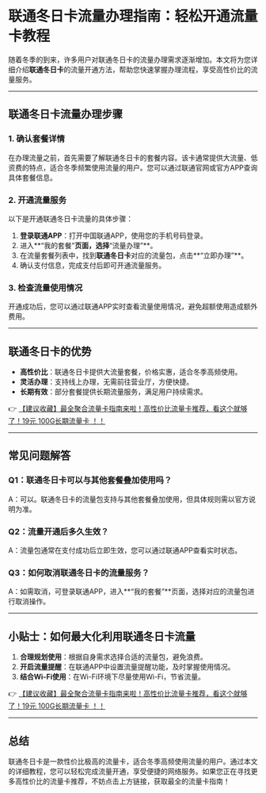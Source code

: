 # 联通冬日卡流量办理指南：轻松开通流量卡教程

随着冬季的到来，许多用户对联通冬日卡的流量办理需求逐渐增加。本文将为您详细介绍**联通冬日卡**的流量开通方法，帮助您快速掌握办理流程，享受高性价比的流量服务。

---

## 联通冬日卡流量办理步骤

### 1. 确认套餐详情
在办理流量之前，首先需要了解联通冬日卡的套餐内容。该卡通常提供大流量、低资费的特点，适合冬季频繁使用流量的用户。您可以通过联通官网或官方APP查询具体套餐信息。

### 2. 开通流量服务
以下是开通联通冬日卡流量的具体步骤：
1. **登录联通APP**：打开中国联通APP，使用您的手机号码登录。
2. 进入**“我的套餐”**页面，选择**“流量办理”**。
3. 在流量套餐列表中，找到**联通冬日卡**对应的流量包，点击**“立即办理”**。
4. 确认支付信息，完成支付后即可开通流量服务。

### 3. 检查流量使用情况
开通成功后，您可以通过联通APP实时查看流量使用情况，避免超额使用造成额外费用。

---

## 联通冬日卡的优势

- **高性价比**：联通冬日卡提供大流量套餐，价格实惠，适合冬季高频使用。
- **灵活办理**：支持线上办理，无需前往营业厅，方便快捷。
- **长期有效**：部分套餐提供长期流量服务，满足用户持续需求。

👉 [【建议收藏】最全聚合流量卡指南来啦！高性价比流量卡推荐，看这个就够了！19元 100G长期流量卡 ！！](https://bit.ly/Liuliangka)

---

## 常见问题解答

### Q1：联通冬日卡可以与其他套餐叠加使用吗？
A：可以。联通冬日卡的流量包支持与其他套餐叠加使用，但具体规则需以官方说明为准。

### Q2：流量开通后多久生效？
A：流量包通常在支付成功后立即生效，您可以通过联通APP查看实时状态。

### Q3：如何取消联通冬日卡的流量服务？
A：如需取消，可登录联通APP，进入**“我的套餐”**页面，选择对应的流量包进行取消操作。

---

## 小贴士：如何最大化利用联通冬日卡流量

1. **合理规划使用**：根据自身需求选择合适的流量包，避免浪费。
2. **开启流量提醒**：在联通APP中设置流量提醒功能，及时掌握使用情况。
3. **结合Wi-Fi使用**：在Wi-Fi环境下尽量使用Wi-Fi，节省流量。

👉 [【建议收藏】最全聚合流量卡指南来啦！高性价比流量卡推荐，看这个就够了！19元 100G长期流量卡 ！！](https://bit.ly/Liuliangka)

---

## 总结

联通冬日卡是一款性价比极高的流量卡，适合冬季高频使用流量的用户。通过本文的详细教程，您可以轻松完成流量开通，享受便捷的网络服务。如果您正在寻找更多高性价比的流量卡推荐，不妨点击上方链接，获取最全的流量卡指南！